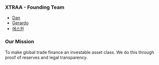 ### XTRAA - Founding Team

- [Dan](https://www.linkedin.com/in/daniel-chia-00ab161b/)
- [Gerardo](https://www.linkedin.com/in/gerardo-lemus-826abb9/)
- [에스원](https://www.linkedin.com/in/parksang1/)

### Our Mission

To make global trade finance an investable asset class. We do this through proof of reserves and legal transparency. 
